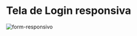 # Tela de Login responsiva


![form-responsivo](https://user-images.githubusercontent.com/60712131/178758957-e13f49b7-0173-4ab5-ac33-440c94da2e98.gif)
